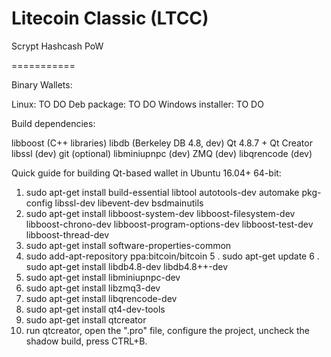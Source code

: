 Litecoin Classic (LTCC)
===========

Scrypt Hashcash PoW

===========

Binary Wallets:

Linux: TO DO
Deb package: TO DO
Windows installer: TO DO

Build dependencies:

libboost (C++ libraries)
libdb (Berkeley DB 4.8, dev)
Qt 4.8.7 + Qt Creator
libssl (dev)
git (optional)
libminiupnpc (dev)
ZMQ (dev)
libqrencode (dev)

Quick guide for building Qt-based wallet in Ubuntu 16.04+ 64-bit:

1. sudo apt-get install build-essential libtool autotools-dev automake pkg-config libssl-dev libevent-dev bsdmainutils
2. sudo apt-get install libboost-system-dev libboost-filesystem-dev libboost-chrono-dev libboost-program-options-dev libboost-test-dev libboost-thread-dev
3. sudo apt-get install software-properties-common
4. sudo add-apt-repository ppa:bitcoin/bitcoin
5 . sudo apt-get update
6 . sudo apt-get install libdb4.8-dev libdb4.8++-dev
7. sudo apt-get install libminiupnpc-dev
8. sudo apt-get install libzmq3-dev
9. sudo apt-get install libqrencode-dev
10. sudo apt-get install qt4-dev-tools
11. sudo apt-get install qtcreator
12. run qtcreator, open the ".pro" file, configure the project, uncheck the shadow build, press CTRL+B.